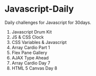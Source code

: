 # Javascript-Daily
Daily challenges for Javascript for 30days.
1. Javascript Drum Kit
2. JS & CSS Clock
3. CSS Variables & Javascript
4. Array Cardio Part 1
5. Flex Pane Gallery
6. AJAX Type Ahead
7. Array Cardio Day 7
8. HTML 5 Canvas Day 8
